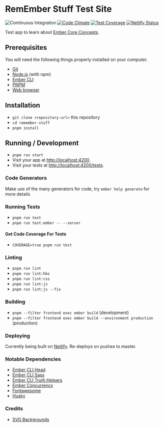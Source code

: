 # RemEmber Stuff Test Site

![Continuous Integration](https://github.com/michaelchadwick/ember-remember-stuff/workflows/Continuous%20Integration/badge.svg)
[![Code Climate](https://codeclimate.com/github/michaelchadwick/ember-remember-stuff/badges/gpa.svg)](https://codeclimate.com/github/michaelchadwick/ember-remember-stuff)
[![Test Coverage](https://codeclimate.com/github/michaelchadwick/ember-remember-stuff/badges/coverage.svg)](https://codeclimate.com/github/michaelchadwick/ember-remember-stuff/coverage)
[![Netlify Status](https://api.netlify.com/api/v1/badges/57adfefa-0be0-4ab8-8958-13357cd524f6/deploy-status)](https://app.netlify.com/sites/mc-emberjs-remember-stuff/deploys)

Test app to learn about [Ember Core Concepts](https://guides.emberjs.com/release/components/).

## Prerequisites

You will need the following things properly installed on your computer.

- [Git](https://git-scm.com/)
- [Node.js](https://nodejs.org/) (with npm)
- [Ember CLI](https://cli.emberjs.com/release/)
- [PNPM](https://pnpm.io/installation)
- [Web browser](https://browser-update.org/browsers.html)

## Installation

- `git clone <repository-url>` this repository
- `cd remember-stuff`
- `pnpm install`

## Running / Development

- `pnpm run start`
- Visit your app at [http://localhost:4200](http://localhost:4200).
- Visit your tests at [http://localhost:4200/tests](http://localhost:4200/tests).

### Code Generators

Make use of the many generators for code, try `ember help generate` for more details

### Running Tests

- `pnpm run test`
- `pnpm run test:ember -- --server`

#### Get Code Coverage For Tests

- `COVERAGE=true pnpm run test`

### Linting

- `pnpm run lint`
- `pnpm run lint:hbs`
- `pnpm run lint:css`
- `pnpm run lint:js`
- `pnpm run lint:js --fix`

### Building

- `pnpm --filter frontend exec ember build` (development)
- `pnpm --filter frontend exec ember build --environment production` (production)

### Deploying

Currently being built on [Netlify](https://mc-emberjs-remember-stuff.netlify.app). Re-deploys on pushes to master.

### Notable Dependencies

- [Ember CLI Head](https://www.npmjs.com/package/ember-cli-head)
- [Ember CLI Sass](https://www.npmjs.com/package/ember-cli-sass)
- [Ember CLI Truth Helpers](https://www.npmjs.com/package/ember-truth-helpers)
- [Ember Concurrency](https://ember-concurrency.com)
- [Fontawesome](https://www.npmjs.com/package/@fortawesome/ember-fontawesome)
- [Husky](https://github.com/typicode/husky)

### Credits

- [SVG Backgrounds](https://www.svgbackgrounds.com/set/free-svg-backgrounds-and-patterns/)
